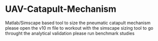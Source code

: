 # UAV-Catapult-Mechanism
Matlab/Simscape based tool to size the pneumatic catapult mechanism
please open the v10 m file to workout with the simscape sizing tool
to go throught the analytical validation please run benchmark studies
